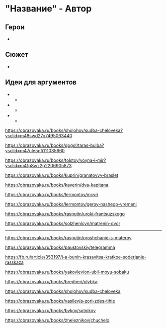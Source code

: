 "Название" - Автор
====================================================


Герои
----------------------------------------------------

* 

Сюжет
----------------------------------------------------

*

Идеи для аргументов
----------------------------------------------------

- *

- *

- *


<!-- https://litrekon.ru/kratkie-soderzhaniya/peschanaya-uchitelnitsa-i-otzyv-dlya-chitatelskogo-dnevnika-a-p-platonov/ -->

<!-- https://obrazovaka.ru/books/kuprin/chudesnyy-doktor -->

<!-- https://obrazovaka.ru/books/andreev/kusaka -->

<!-- https://obrazovaka.ru/books/platonov/yushka -->

<!-- https://obrazovaka.ru/books/gogol/shinel -->

<!-- https://obrazovaka.ru/books/pushkin/evgeniy-onegin -->

<!-- https://obrazovaka.ru/books/ostrovskiy/groza -->

<!-- https://obrazovaka.ru/books/bunin/gospodin-iz-san-francisko -->

<!-- https://obrazovaka.ru/books/bulgakov/sobache-serdce -->

<!-- https://obrazovaka.ru/books/turgenev/otcy-i-deti -->

<!-- https://obrazovaka.ru/books/gorkiy/staruha-izergil -->

<!-- https://obrazovaka.ru/chitatelskiy-dnevnik/pervaya-lyubov.html?ysclid=m45fvq3h61137036928 -->

<!-- https://obrazovaka.ru/books/pushkin/kapitanskaya_dochka?ysclid=m48nawum7e693366796 -->

https://obrazovaka.ru/books/sholohov/sudba-cheloveka?ysclid=m48swd27x7495063440

https://obrazovaka.ru/books/gogol/taras-bulba?ysclid=m47ule5nfi111035660

https://obrazovaka.ru/books/tolstoy/voyna-i-mir?ysclid=m41p8wz2p2206905873

https://obrazovaka.ru/books/kuprin/granatovyy-braslet

https://obrazovaka.ru/books/kaverin/dva-kapitana

https://obrazovaka.ru/books/lermontov/mcyri

https://obrazovaka.ru/books/lermontov/geroy-nashego-vremeni

<!-- https://obrazovaka.ru/books/goncharov/oblomov -->

https://obrazovaka.ru/books/rasputin/uroki-frantsuzskogo

https://obrazovaka.ru/books/solzhenicyn/matrenin-dvor

-------------------------------------------------------

https://obrazovaka.ru/books/rasputin/proshchanie-s-materoy

https://obrazovaka.ru/books/paustovskiy/telegramma

https://fb.ru/article/353197/i-a-bunin-krasavitsa-kratkoe-soderjanie-rasskaza

https://obrazovaka.ru/books/yakovlev/on-ubil-moyu-sobaku

https://obrazovaka.ru/books/bredberi/ulybka

https://obrazovaka.ru/books/sholohov/sudba-cheloveka

https://obrazovaka.ru/books/vasilev/a-zori-zdes-tihie

https://obrazovaka.ru/books/bykov/sotnikov

https://obrazovaka.ru/books/zheleznikov/chuchelo
